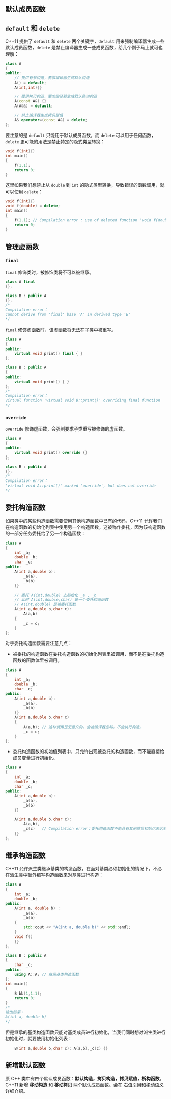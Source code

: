 
## **默认成员函数**

## **`default` 和 `delete`**

C++11 提供了 `default` 和 `delete` 两个关键字，`default` 用来强制编译器生成一些默认成员函数，`delete` 是禁止编译器生成一些成员函数，给几个例子马上就可也理解：

```cpp
class A
{
public:
    // 提供有参构造，要求编译器生成默认构造
    A() = default;
    A(int,int){}

    // 提供拷贝构造，要求编译器生成默认移动构造
    A(const A&) {}
    A(A&&) = default;

    // 禁止编译器生成拷贝赋值
    A& operator=(const A&) = delete;
};
```

要注意的是 `default` 只能用于默认成员函数，而 `delete` 可以用于任何函数，`delete` 更可能的用法是禁止特定的隐式类型转换：

```cpp
void f(int){}
int main()
{
    f(1.1);
    return 0;
}
```
这里如果我们想禁止从 `double` 到 `int` 的隐式类型转换，导致错误的函数调用，就可以使用 `delete`：

```cpp
void f(int){}
void f(double) = delete;
int main()
{
    f(1.1); // Compilation error : use of deleted function 'void f(double)'
    return 0;
}
```

## **管理虚函数**

### **`final`**


`final` 修饰类时，被修饰类将不可以被继承。

```cpp
class A final
{};

class B : public A
{};
/* 
Compilation error：
cannot derive from 'final' base 'A' in derived type 'B' 
*/
```
`final` 修饰虚函数时，该虚函数将无法在子类中被重写。

```cpp
class A 
{
public:
    virtual void print() final { }
};

class B : public A
{
public:
    virtual void print() { }
};
/* 
Compilation error：
virtual function 'virtual void B::print()' overriding final function 
*/
```

### **`override`**

`override` 修饰虚函数，会强制要求子类重写被修饰的虚函数。

```cpp
class A 
{
public:
    virtual void print() override {}
};

class B : public A
{};
/* 
Compilation error：
'virtual void A::print()' marked 'override', but does not override 
*/
```

## **委托构造函数**

如果类中的某些构造函数需要使用其他构造函数中已有的代码，C++11 允许我们在构造函数的初始化列表中使用另一个构造函数，这被称作委托，因为该构造函数的一部分任务委托给了另一个构造函数：

```cpp
class A
{
    int _a;
	double _b;
	char _c;
public:
	A(int a,double b):
		_a(a),
		_b(b)
	{}

	// 委托 A(int,double) 去初始化 _a , _b
	// 此时 A(int,double,char) 是一个委托构造函数
	// A(int,double) 是被委托函数
	A(int a,double b,char c):
		A(a,b)
	{
		_c = c;
	}
};
```

对于委托构造函数需要注意几点：

- 被委托的构造函数在委托构造函数的初始化列表里被调用，而不是在委托构造函数的函数体里被调用。
  
```cpp
class A
{
    int _a;
	double _b;
	char _c;
public:
	A(int a,double b):
		_a(a),
		_b(b)
	{}
	A(int a,double b,char c)
	{
        A(a,b); // 这样调用是无意义的，会被编译器忽略，不会执行构造。
		_c = c;
	}
};
```

- 委托构造函数的初始值列表中，只允许出现被委托的构造函数，而不能直接给成员变量进行初始化。

```cpp
class A
{
    int _a;
	double _b;
	char _c;
public:
	A(int a,double b):
		_a(a),
		_b(b)
	{}

	A(int a,double b,char c):
		A(a,b),
        _c(c)   // Compilation error：委托构造函数不能具有其他成员初始化表达式	
	{}
};
```

## **继承构造函数**

C++11 允许派生类继承基类的构造函数，在面对基类必须初始化的情况下，不必在派生类中额外编写构造函数来对基类进行构造：

```cpp
class A
{
    int _a;
    double _b;
public:
    A(int a, double b) :
        _a(a),
        _b(b)
    {
        std::cout << "A(int a, double b)" << std::endl;
    }
    void f()
    {}
};

class B : public A
{
    char _c;
public:
    using A::A; // 继承基类构造函数
};
int main()
{
    B bb(1,1.1);
    return 0;
}
/*
输出结果：
A(int a, double b)
*/
```
但是继承的基类构造函数只能对基类成员进行初始化，当我们同时想对派生类进行初始化时，就要使用初始化列表：

```cpp
    B(int a,double b,char c): A(a,b),_c(c) {}
```

## **新增默认函数**

原 C++ 类中有四个默认成员函数：**默认构造，拷贝构造，拷贝赋值，析构函数**。C++11 新增 **移动构造** 和 **移动拷贝** 两个默认成员函数。会在 [右值引用和移动语义](./%E5%8F%B3%E5%80%BC%E5%BC%95%E7%94%A8%E5%92%8C%E7%A7%BB%E5%8A%A8%E8%AF%AD%E4%B9%89.md) 详细介绍。

